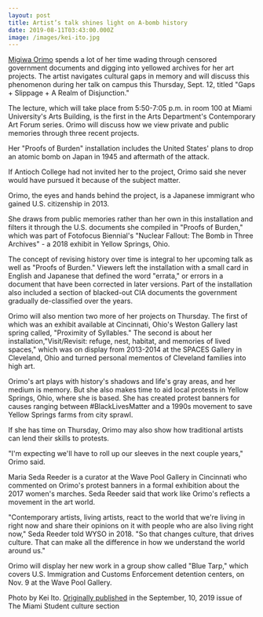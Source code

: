 ```yaml
---
layout: post
title: Artist’s talk shines light on A-bomb history
date: 2019-08-11T03:43:00.000Z
image: /images/kei-ito.jpg
---
```

[Migiwa Orimo](https://migiwaorimo.com/home.html) spends a lot of her time wading through censored government documents and digging into yellowed archives for her art projects. The artist navigates cultural gaps in memory and will discuss this phenomenon during her talk on campus this Thursday, Sept. 12, titled "Gaps + Slippage + A Realm of Disjunction."



The lecture, which will take place from 5:50-7:05 p.m. in room 100 at Miami University's Arts Building, is the first in the Arts Department's Contemporary Art Forum series. Orimo will discuss how we view private and public memories through three recent projects.



Her "Proofs of Burden" installation includes the United States' plans to drop an atomic bomb on Japan in 1945 and aftermath of the attack.



If Antioch College had not invited her to the project, Orimo said she never would have pursued it because of the subject matter.



Orimo, the eyes and hands behind the project, is a Japanese immigrant who gained U.S. citizenship in 2013.



She draws from public memories rather than her own in this installation and filters it through the U.S. documents she compiled in "Proofs of Burden," which was part of Fotofocus Biennial's "Nuclear Fallout: The Bomb in Three Archives" - a 2018 exhibit in Yellow Springs, Ohio.



The concept of revising history over time is integral to her upcoming talk as well as "Proofs of Burden." Viewers left the installation with a small card in English and Japanese that defined the word "errata," or errors in a document that have been corrected in later versions. Part of the installation also included a section of blacked-out CIA documents the government gradually de-classified over the years.



Orimo will also mention two more of her projects on Thursday. The first of which was an exhibit available at Cincinnati, Ohio's Weston Gallery last spring called, "Proximity of Syllables." The second is about her installation,"Visit/Revisit: refuge, nest, habitat, and memories of lived spaces," which was on display from 2013-2014 at the SPACES Gallery in Cleveland, Ohio and turned personal mementos of Cleveland families into high art.



Orimo's art plays with history's shadows and life's gray areas, and her medium is memory. But she also makes time to aid local protests in Yellow Springs, Ohio, where she is based. She has created protest banners for causes ranging between #BlackLivesMatter and a 1990s movement to save Yellow Springs farms from city sprawl.



If she has time on Thursday, Orimo may also show how traditional artists can lend their skills to protests.



"I'm expecting we'll have to roll up our sleeves in the next couple years," Orimo said.



Maria Seda Reeder is a curator at the Wave Pool Gallery in Cincinnati who commented on Orimo's protest banners in a formal exhibition about the 2017 women's marches. Seda Reeder said that work like Orimo's reflects a movement in the art world.

"Contemporary artists, living artists, react to the world that we're living in right now and share their opinions on it with people who are also living right now," Seda Reeder told WYSO in 2018. "So that changes culture, that drives culture. That can make all the difference in how we understand the world around us."



Orimo will display her new work in a group show called "Blue Tarp," which covers U.S. Immigration and Customs Enforcement detention centers, on Nov. 9 at the Wave Pool Gallery.

Photo by Kei Ito. [Originally published](https://www.miamistudent.net/article/2019/09/artists-talk-shines-light-on-a-bomb-history) in the September, 10, 2019 issue of The Miami Student culture section
